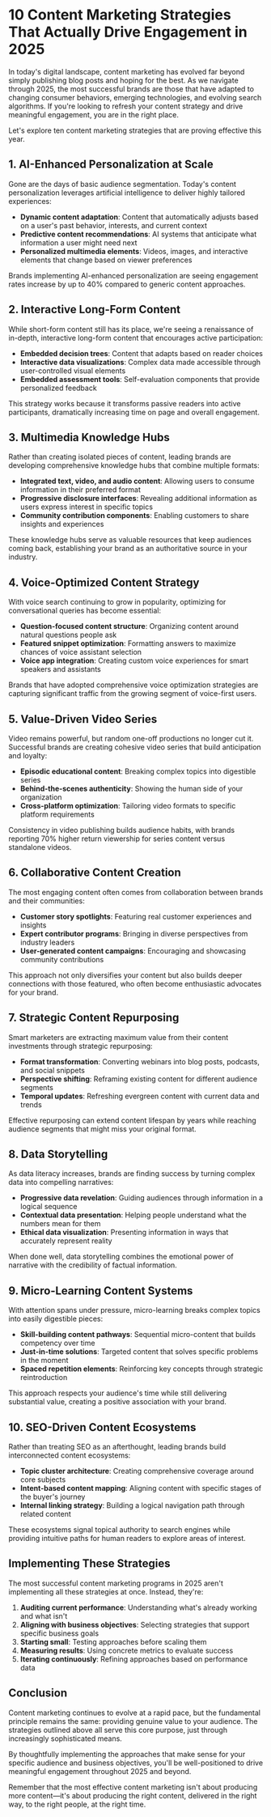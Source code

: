 # 10 Content Marketing Strategies That Actually Drive Engagement in 2025

In today's digital landscape, content marketing has evolved far beyond simply publishing blog posts and hoping for the best. As we navigate through 2025, the most successful brands are those that have adapted to changing consumer behaviors, emerging technologies, and evolving search algorithms. If you're looking to refresh your content strategy and drive meaningful engagement, you are in the right place.

Let's explore ten content marketing strategies that are proving effective this year.

## 1. AI-Enhanced Personalization at Scale

Gone are the days of basic audience segmentation. Today's content personalization leverages artificial intelligence to deliver highly tailored experiences:

- **Dynamic content adaptation**: Content that automatically adjusts based on a user's past behavior, interests, and current context
- **Predictive content recommendations**: AI systems that anticipate what information a user might need next
- **Personalized multimedia elements**: Videos, images, and interactive elements that change based on viewer preferences

Brands implementing AI-enhanced personalization are seeing engagement rates increase by up to 40% compared to generic content approaches.

## 2. Interactive Long-Form Content

While short-form content still has its place, we're seeing a renaissance of in-depth, interactive long-form content that encourages active participation:

- **Embedded decision trees**: Content that adapts based on reader choices
- **Interactive data visualizations**: Complex data made accessible through user-controlled visual elements
- **Embedded assessment tools**: Self-evaluation components that provide personalized feedback

This strategy works because it transforms passive readers into active participants, dramatically increasing time on page and overall engagement.

## 3. Multimedia Knowledge Hubs

Rather than creating isolated pieces of content, leading brands are developing comprehensive knowledge hubs that combine multiple formats:

- **Integrated text, video, and audio content**: Allowing users to consume information in their preferred format
- **Progressive disclosure interfaces**: Revealing additional information as users express interest in specific topics
- **Community contribution components**: Enabling customers to share insights and experiences

These knowledge hubs serve as valuable resources that keep audiences coming back, establishing your brand as an authoritative source in your industry.

## 4. Voice-Optimized Content Strategy

With voice search continuing to grow in popularity, optimizing for conversational queries has become essential:

- **Question-focused content structure**: Organizing content around natural questions people ask
- **Featured snippet optimization**: Formatting answers to maximize chances of voice assistant selection
- **Voice app integration**: Creating custom voice experiences for smart speakers and assistants

Brands that have adopted comprehensive voice optimization strategies are capturing significant traffic from the growing segment of voice-first users.

## 5. Value-Driven Video Series

Video remains powerful, but random one-off productions no longer cut it. Successful brands are creating cohesive video series that build anticipation and loyalty:

- **Episodic educational content**: Breaking complex topics into digestible series
- **Behind-the-scenes authenticity**: Showing the human side of your organization
- **Cross-platform optimization**: Tailoring video formats to specific platform requirements

Consistency in video publishing builds audience habits, with brands reporting 70% higher return viewership for series content versus standalone videos.

## 6. Collaborative Content Creation

The most engaging content often comes from collaboration between brands and their communities:

- **Customer story spotlights**: Featuring real customer experiences and insights
- **Expert contributor programs**: Bringing in diverse perspectives from industry leaders
- **User-generated content campaigns**: Encouraging and showcasing community contributions

This approach not only diversifies your content but also builds deeper connections with those featured, who often become enthusiastic advocates for your brand.

## 7. Strategic Content Repurposing

Smart marketers are extracting maximum value from their content investments through strategic repurposing:

- **Format transformation**: Converting webinars into blog posts, podcasts, and social snippets
- **Perspective shifting**: Reframing existing content for different audience segments
- **Temporal updates**: Refreshing evergreen content with current data and trends

Effective repurposing can extend content lifespan by years while reaching audience segments that might miss your original format.

## 8. Data Storytelling

As data literacy increases, brands are finding success by turning complex data into compelling narratives:

- **Progressive data revelation**: Guiding audiences through information in a logical sequence
- **Contextual data presentation**: Helping people understand what the numbers mean for them
- **Ethical data visualization**: Presenting information in ways that accurately represent reality

When done well, data storytelling combines the emotional power of narrative with the credibility of factual information.

## 9. Micro-Learning Content Systems

With attention spans under pressure, micro-learning breaks complex topics into easily digestible pieces:

- **Skill-building content pathways**: Sequential micro-content that builds competency over time
- **Just-in-time solutions**: Targeted content that solves specific problems in the moment
- **Spaced repetition elements**: Reinforcing key concepts through strategic reintroduction

This approach respects your audience's time while still delivering substantial value, creating a positive association with your brand.

## 10. SEO-Driven Content Ecosystems

Rather than treating SEO as an afterthought, leading brands build interconnected content ecosystems:

- **Topic cluster architecture**: Creating comprehensive coverage around core subjects
- **Intent-based content mapping**: Aligning content with specific stages of the buyer's journey
- **Internal linking strategy**: Building a logical navigation path through related content

These ecosystems signal topical authority to search engines while providing intuitive paths for human readers to explore areas of interest.

## Implementing These Strategies

The most successful content marketing programs in 2025 aren't implementing all these strategies at once. Instead, they're:

1. **Auditing current performance**: Understanding what's already working and what isn't
2. **Aligning with business objectives**: Selecting strategies that support specific business goals
3. **Starting small**: Testing approaches before scaling them
4. **Measuring results**: Using concrete metrics to evaluate success
5. **Iterating continuously**: Refining approaches based on performance data

## Conclusion

Content marketing continues to evolve at a rapid pace, but the fundamental principle remains the same: providing genuine value to your audience. The strategies outlined above all serve this core purpose, just through increasingly sophisticated means.

By thoughtfully implementing the approaches that make sense for your specific audience and business objectives, you'll be well-positioned to drive meaningful engagement throughout 2025 and beyond.

Remember that the most effective content marketing isn't about producing more content—it's about producing the right content, delivered in the right way, to the right people, at the right time.